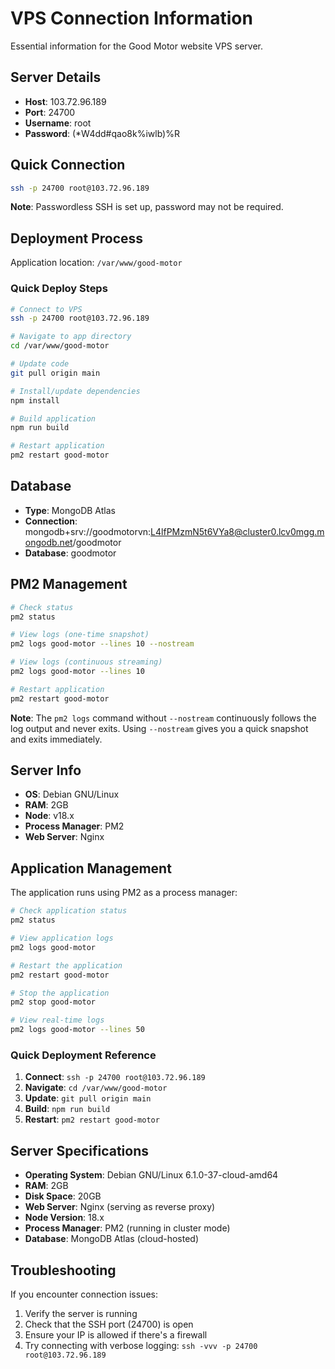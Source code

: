 # VPS Connection Information

Essential information for the Good Motor website VPS server.

## Server Details

- **Host**: 103.72.96.189
- **Port**: 24700
- **Username**: root
- **Password**: (*W4dd#qao8k%iwlb)%R

## Quick Connection

```bash
ssh -p 24700 root@103.72.96.189
```

**Note**: Passwordless SSH is set up, password may not be required.

## Deployment Process

Application location: `/var/www/good-motor`

### Quick Deploy Steps

```bash
# Connect to VPS
ssh -p 24700 root@103.72.96.189

# Navigate to app directory
cd /var/www/good-motor

# Update code
git pull origin main

# Install/update dependencies
npm install

# Build application
npm run build

# Restart application
pm2 restart good-motor
```

## Database

- **Type**: MongoDB Atlas
- **Connection**: mongodb+srv://goodmotorvn:L4lfPMzmN5t6VYa8@cluster0.lcv0mgg.mongodb.net/goodmotor
- **Database**: goodmotor

## PM2 Management

```bash
# Check status
pm2 status

# View logs (one-time snapshot)
pm2 logs good-motor --lines 10 --nostream

# View logs (continuous streaming)
pm2 logs good-motor --lines 10

# Restart application
pm2 restart good-motor
```

**Note**: The `pm2 logs` command without `--nostream` continuously follows the log output and never exits. Using `--nostream` gives you a quick snapshot and exits immediately.

## Server Info

- **OS**: Debian GNU/Linux
- **RAM**: 2GB
- **Node**: v18.x
- **Process Manager**: PM2
- **Web Server**: Nginx

## Application Management

The application runs using PM2 as a process manager:

```bash
# Check application status
pm2 status

# View application logs
pm2 logs good-motor

# Restart the application
pm2 restart good-motor

# Stop the application
pm2 stop good-motor

# View real-time logs
pm2 logs good-motor --lines 50
```

### Quick Deployment Reference

1. **Connect**: `ssh -p 24700 root@103.72.96.189`
2. **Navigate**: `cd /var/www/good-motor`
3. **Update**: `git pull origin main`
4. **Build**: `npm run build`
5. **Restart**: `pm2 restart good-motor`

## Server Specifications

- **Operating System**: Debian GNU/Linux 6.1.0-37-cloud-amd64
- **RAM**: 2GB
- **Disk Space**: 20GB
- **Web Server**: Nginx (serving as reverse proxy)
- **Node Version**: 18.x
- **Process Manager**: PM2 (running in cluster mode)
- **Database**: MongoDB Atlas (cloud-hosted)

## Troubleshooting

If you encounter connection issues:
1. Verify the server is running
2. Check that the SSH port (24700) is open
3. Ensure your IP is allowed if there's a firewall
4. Try connecting with verbose logging: `ssh -vvv -p 24700 root@103.72.96.189` 